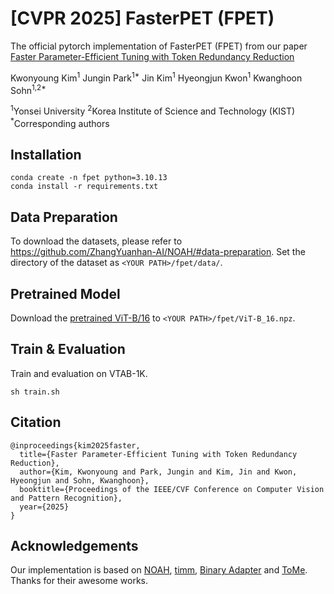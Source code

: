 # [CVPR 2025] FasterPET (FPET)

The official pytorch implementation of FasterPET (FPET) from our paper [Faster Parameter-Efficient Tuning with Token Redundancy Reduction](https://arxiv.org/abs/2503.20282)

Kwonyoung Kim<sup>1</sup> Jungin Park<sup>1*</sup> Jin Kim<sup>1</sup> Hyeongjun Kwon<sup>1</sup> Kwanghoon Sohn<sup>1,2*</sup>

<sup>1</sup>Yonsei University <sup>2</sup>Korea Institute of Science and Technology (KIST) <sup>*</sup>Corresponding authors


## Installation
```
conda create -n fpet python=3.10.13
conda install -r requirements.txt
```

## Data Preparation
To download the datasets, please refer to https://github.com/ZhangYuanhan-AI/NOAH/#data-preparation. Set the directory of the dataset as `<YOUR PATH>/fpet/data/`.

## Pretrained Model
Download the [pretrained ViT-B/16](https://storage.googleapis.com/vit_models/imagenet21k/ViT-B_16.npz) to `<YOUR PATH>/fpet/ViT-B_16.npz`.

## Train & Evaluation
Train and evaluation on VTAB-1K.
```
sh train.sh
```

## Citation
```
@inproceedings{kim2025faster,
  title={Faster Parameter-Efficient Tuning with Token Redundancy Reduction},
  author={Kim, Kwonyoung and Park, Jungin and Kim, Jin and Kwon, Hyeongjun and Sohn, Kwanghoon},
  booktitle={Proceedings of the IEEE/CVF Conference on Computer Vision and Pattern Recognition},
  year={2025}
}
```

## Acknowledgements
Our implementation is based on [NOAH](https://github.com/ZhangYuanhan-AI/NOAH), [timm](https://github.com/rwightman/pytorch-image-models), [Binary Adapter](https://github.com/JieShibo/PETL-ViT/tree/main/binary_adapter) and [ToMe](https://github.com/facebookresearch/tome). Thanks for their awesome works.
